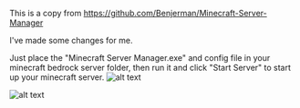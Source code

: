 This is a copy from https://github.com/Benjerman/Minecraft-Server-Manager

I've made some changes for me.

Just place the "Minecraft Server Manager.exe" and config file in your minecraft bedrock server folder, then run it and click "Start Server" to start up your minecraft server.
![alt text](https://i.imgur.com/WBOeIku.png)

![alt text](https://i.imgur.com/HbXUeaZ.png)
